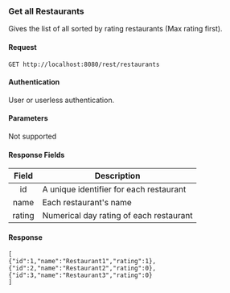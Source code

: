 ### Get all Restaurants
Gives the list of all sorted by rating restaurants (Max rating first).

#### Request
`GET http://localhost:8080/rest/restaurants`

#### Authentication
User or userless authentication.

#### Parameters
Not supported

#### Response Fields
| Field  | Description                                  |
|:------:|----------------------------------------------|
|  id    | A unique identifier for each restaurant      |
|  name  | Each restaurant's name                       |
| rating | Numerical day rating of each restaurant      |

#### Response
```
[
{"id":1,"name":"Restaurant1","rating":1},
{"id":2,"name":"Restaurant2","rating":0},
{"id":3,"name":"Restaurant3","rating":0}
]
```
